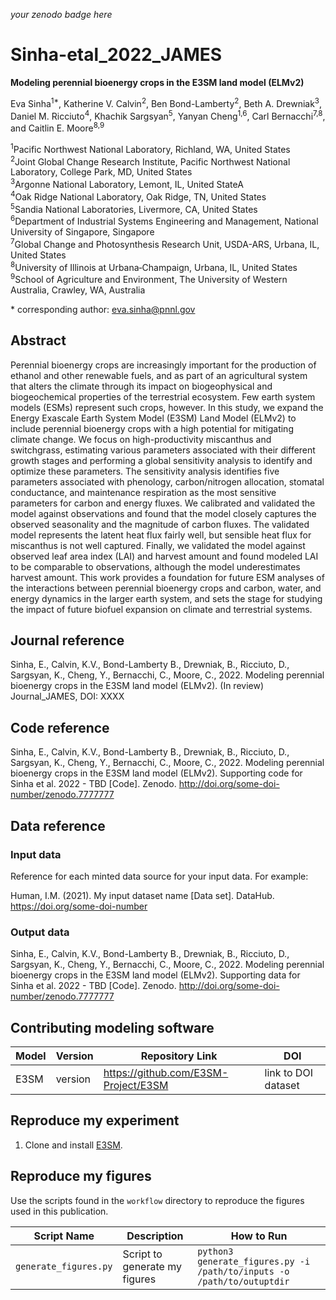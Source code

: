 _your zenodo badge here_

# Sinha-etal\_2022_JAMES

**Modeling perennial bioenergy crops in the E3SM land model (ELMv2)**

Eva Sinha<sup>1\*</sup>, Katherine V. Calvin<sup>2</sup>, Ben Bond-Lamberty<sup>2</sup>, Beth A. Drewniak<sup>3</sup>, Daniel M. Ricciuto<sup>4</sup>, Khachik Sargsyan<sup>5</sup>, Yanyan Cheng<sup>1,6</sup>, Carl Bernacchi<sup>7,8</sup>, and Caitlin E. Moore<sup>8,9</sup>

<sup>1</sup>Pacific Northwest National Laboratory, Richland, WA, United States  
<sup>2</sup>Joint Global Change Research Institute, Pacific Northwest National Laboratory, College Park, MD, United States  
<sup>3</sup>Argonne National Laboratory, Lemont, IL, United StateA  
<sup>4</sup>Oak Ridge National Laboratory, Oak Ridge, TN, United States  
<sup>5</sup>Sandia National Laboratories, Livermore, CA, United States  
<sup>6</sup>Department of Industrial Systems Engineering and Management, National University of Singapore, Singapore  
<sup>7</sup>Global Change and Photosynthesis Research Unit, USDA-ARS, Urbana, IL, United States  
<sup>8</sup>University of Illinois at Urbana‐Champaign, Urbana, IL, United States  
<sup>9</sup>School of Agriculture and Environment, The University of Western Australia, Crawley, WA, Australia

\* corresponding author:  eva.sinha@pnnl.gov

## Abstract
Perennial bioenergy crops are increasingly important for the production of ethanol and other renewable fuels, and as part of an agricultural system that alters the climate through its impact on biogeophysical and biogeochemical properties of the terrestrial ecosystem. Few earth system models (ESMs) represent such crops, however. 
In this study, we expand the Energy Exascale Earth System Model (E3SM) Land Model (ELMv2) to include perennial bioenergy crops with a high potential for mitigating climate change. 
We focus on high-productivity miscanthus and switchgrass, estimating various parameters associated with their different growth stages and performing a global sensitivity analysis to identify and optimize these parameters. 
The sensitivity analysis identifies five parameters associated with phenology, carbon/nitrogen allocation, stomatal conductance, and maintenance respiration as the most sensitive parameters for carbon and energy fluxes.
We calibrated and validated the model against observations and found that the model closely captures the observed seasonality and the magnitude of carbon fluxes. 
The validated model represents the latent heat flux fairly well, but sensible heat flux for miscanthus is not well captured.
Finally, we validated the model against observed leaf area index (LAI) and harvest amount and found modeled LAI to be comparable to observations, although the model underestimates harvest amount.
This work provides a foundation for future ESM analyses of the interactions between perennial bioenergy crops and carbon, water, and energy dynamics in the larger earth system, and sets the stage for studying the impact of future biofuel expansion on climate and terrestrial systems.

## Journal reference
Sinha, E., Calvin, K.V., Bond-Lamberty B., Drewniak, B., Ricciuto, D., Sargsyan, K., Cheng, Y., Bernacchi, C., Moore, C., 2022. Modeling perennial bioenergy crops in the E3SM land model (ELMv2). (In review) Journal_JAMES, DOI: XXXX

## Code reference
Sinha, E., Calvin, K.V., Bond-Lamberty B., Drewniak, B., Ricciuto, D., Sargsyan, K., Cheng, Y., Bernacchi, C., Moore, C., 2022. Modeling perennial bioenergy crops in the E3SM land model (ELMv2). Supporting code for Sinha et al. 2022 - TBD [Code]. Zenodo. http://doi.org/some-doi-number/zenodo.7777777

## Data reference

### Input data
Reference for each minted data source for your input data.  For example:

Human, I.M. (2021). My input dataset name [Data set]. DataHub. https://doi.org/some-doi-number

### Output data
Sinha, E., Calvin, K.V., Bond-Lamberty B., Drewniak, B., Ricciuto, D., Sargsyan, K., Cheng, Y., Bernacchi, C., Moore, C., 2022. Modeling perennial bioenergy crops in the E3SM land model (ELMv2). Supporting data for Sinha et al. 2022 - TBD [Code]. Zenodo. http://doi.org/some-doi-number/zenodo.7777777

## Contributing modeling software
| Model | Version | Repository Link | DOI |
|-------|---------|-----------------|-----|
| E3SM | version | https://github.com/E3SM-Project/E3SM | link to DOI dataset |

## Reproduce my experiment
1. Clone and install [E3SM](https://github.com/E3SM-Project/E3SM).

## Reproduce my figures
Use the scripts found in the `workflow` directory to reproduce the figures used in this publication.

| Script Name | Description | How to Run |
| --- | --- | --- |
| `generate_figures.py` | Script to generate my figures | `python3 generate_figures.py -i /path/to/inputs -o /path/to/outuptdir` |
